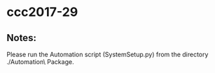 # ccc2017-29

## Notes:
  Please run the Automation script (SystemSetup.py) from the directory ./Automation\ Package.

